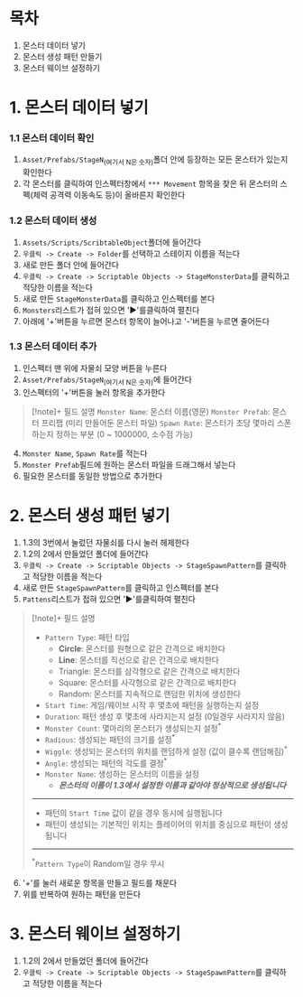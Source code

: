 # 목차
1. 몬스터 데이터 넣기
2. 몬스터 생성 패턴 만들기
3. 몬스터 웨이브 설정하기
# 1. 몬스터 데이터 넣기
### 1.1 몬스터 데이터 확인
1. `Asset/Prefabs/StageN`<sub>(여기서 N은 숫자)</sub>폴더 안에 등장하는 모든 몬스터가 있는지 확인한다
2. 각 몬스터를 클릭하여 인스펙터창에서 `*** Movement` 항목을 찾은 뒤 몬스터의 스펙(체력 공격력 이동속도 등)이 올바른지 확인한다
### 1.2 몬스터 데이터 생성
1. `Assets/Scripts/ScribtableObject`폴더에 들어간다
2. `우클릭 -> Create -> Folder`를 선택하고 스테이지 이름을 적는다
3. 새로 만든 폴더 안에 들어간다
4. `우클릭 -> Create -> Scriptable Objects -> StageMonsterData`를 클릭하고 적당한 이름을 적는다
5. 새로 만든 `StageMonsterData`를 클릭하고 인스펙터를 본다
6. `Monsters`리스트가 접혀 있으면 '▶'를클릭하여 펼친다
7. 아래에 '+'버튼을 누르면 몬스터 항목이 늘어나고 '-'버튼을 누르면 줄어든다
### 1.3 몬스터 데이터 추가
1. 인스펙터 맨 위에 자물쇠 모양 버튼을 누른다
2. `Asset/Prefabs/StageN`<sub>(여기서 N은 숫자)</sub>에 들어간다
3. 인스펙터의 '+'버튼을 눌러 항목을 추가한다
> [!note]+ 필드 설명
> `Monster Name`: 몬스터 이름(영문)
> `Monster Prefab`: 몬스터 프리팹 (미리 만들어둔 몬스터 파일)
> `Spawn Rate`: 몬스터가 초당 몇마리 스폰하는지 정하는 부분 (0 ~ 1000000, 소수점 가능)
4. `Monster Name`, `Spawn Rate`를 적는다
5. `Monster Prefab`필드에 원하는 몬스터 파일을 드래그해서 넣는다
6. 필요한 몬스터를 동일한 방법으로 추가한다
# 2. 몬스터 생성 패턴 넣기
1. 1.3의 3번에서 눌렀던 자물쇠를 다시 눌러 헤제한다
2. 1.2의 2에서 만들었던 폴더에 들어간다
3. `우클릭 -> Create -> Scriptable Objects -> StageSpawnPattern`를 클릭하고 적당한 이름을 적는다
4. 새로 만든 `StageSpawnPattern`를 클릭하고 인스펙터를 본다
5. `Pattens`리스트가 접혀 있으면 '▶'를클릭하여 펼친다
> [!note]+ 필드 설명
> - `Pattern Type`: 패턴 타입
> 	- **Circle**: 몬스터를 원형으로 같은 간격으로 배치한다
> 	- **Line**: 몬스터를 직선으로 같은 간격으로 배치한다
> 	- Triangle: 몬스터를 삼각형으로 같은 간격으로 배치한다
> 	- Square: 몬스터를 사각형으로 같은 간격으로 배치한다
> 	- Random: 몬스터를 지속적으로 랜덤한 위치에 생성한다
> - `Start Time`: 게임/웨이브 시작 후 몇초에 패턴을 실행하는지 설정
> - `Duration`: 패턴 생성 후 몇초에 사라지는지 설정 (0일경우 사라지지 않음)
> - `Monster Count`: 몇마리의 몬스터가 생성되는지 설정<sup>*</sup>
> - `Radious`: 생성되는 패턴의 크기를 설정<sup>*</sup>
> - `Wiggle`: 생성되는 몬스터의 위치를 랜덤하게 설정 (값이 클수록 랜덤해짐)<sup>*</sup>
> - `Angle`: 생성되는 패턴의 각도를 결정<sup>*</sup>
> - `Monster Name`: 생성하는 몬스터의 이름을 설정 
> 	- ***몬스터의 이름이 1.3에서 설정한 이름과 같아야 정상적으로 생성됩니다***
> ---
> - 패턴의 `Start Time` 값이 같을 경우 동시에 실행됩니다
> - 패턴이 생성되는 기본적인 위치는 플레이어의 위치를 중심으로 패턴이 생성됩니다
> ---
> <sup>*</sup>`Pattern Type`이 Random일 경우 무시

6. '+'를 눌러 새로운 항목을 만들고 필드를 채운다
7. 위를 반복하여 원하는 패턴을 만든다
# 3. 몬스터 웨이브 설정하기
1. 1.2의 2에서 만들었던 폴더에 들어간다
2. `우클릭 -> Create -> Scriptable Objects -> StageSpawnPattern`를 클릭하고 적당한 이름을 적는다